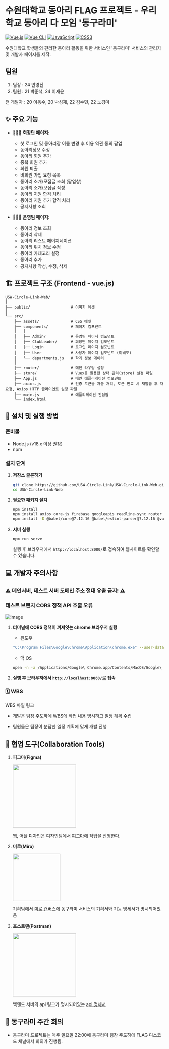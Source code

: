 # 수원대학교 동아리 FLAG 프로젝트  -  우리학교 동아리 다 모임 '동구라미'

[![Vue.js](https://img.shields.io/badge/Vue.js-3.4.21-42b883?style=for-the-badge&logo=vue.js&logoColor=white)](https://vuejs.org/)
[![Vue CLI](https://img.shields.io/badge/Vue%20CLI-5.0.8-42b883?style=for-the-badge&logo=vue.js&logoColor=white)](https://cli.vuejs.org/)
[![JavaScript](https://img.shields.io/badge/JavaScript-ES6+-F7DF1E?style=for-the-badge&logo=javascript&logoColor=white)](https://www.javascript.com/)
[![CSS3](https://img.shields.io/badge/CSS3-1572B6?style=for-the-badge&logo=css3&logoColor=white)](https://developer.mozilla.org/en-US/docs/Web/CSS)

수원대학교 학생들의 편리한 동아리 활동을 위한 서비스인 '동구라미' 서비스의 관리자 및 개발자 페이지를 제작.

## 팀원
1. 팀장 : 24 반영진
2. 팀원 : 21 박준석, 24 이재윤

전 개발자 : 20 이동수, 20 박성재, 22 김수민, 22 노경미

## ✨ 주요 기능

- 👨🏻‍💼 **회장단 페이지**:
  
    - 첫 로그인 및 동아리장 이름 변경 후 이용 약관 동의 팝업
    - 동아리정보 수정
    - 동아리 회원 추가
    - 중복 회원 추가
    - 회원 퇴출
    - 비회원 가입 요청 목록
    - 동아리 소개/모집글 조회 (팝업창)
    - 동아리 소개/모집글 작성
    - 동아리 지원 합격 처리
    - 동아리 지원 추가 합격 처리
    - 공지사항 조회

- 👨🏻‍💻 **운영팀 페이지**:
  
    - 동아리 정보 조회
    - 동아리 삭제
    - 동아리 리스트 페이지네이션
    - 동아리 위치 정보 수정
    - 동아리 카테고리 설정
    - 동아리 추가
    - 공지사항 작성, 수정, 삭제

## 🏗️ 프로젝트 구조 (Frontend - vue.js)
```
USW-Circle-Link-Web/
│
├── public/                  # 이미지 에셋
│
└── src/
    ├── assets/              # CSS 에셋
    ├── components/          # 페이지 컴포넌트
    │   │
    │   ├── Admin/           # 운영팀 페이지 컴포넌트
    │   ├── ClubLeader/      # 회장단 페이지 컴포넌트
    │   ├── Login            # 로그인 페이지 컴포넌트
    │   ├── User             # 사용자 페이지 컴포넌트 (미배포)
    │   └── departments.js   # 학과 정보 데이터
    │
    ├── router/              # 메인 라우팅 설정
    ├── store/               # Vuex를 활용한 상태 관리(store) 설정 파일
    ├── App.js               # 메인 애플리케이션 컴포넌트
    ├── axios.js             # 인증 토큰을 자동 처리, 토큰 만료 시 재발급 후 재요청, Axios HTTP 클라이언트 설정 파일
    ├── main.js              # 애플리케이션 진입점
    └── index.html

```

## 🚀 설치 및 실행 방법

### 준비물

- Node.js (v18.x 이상 권장)
- npm

### 설치 단계

1.  **저장소 클론하기**
    ```bash
    git clone https://github.com/USW-Circle-Link/USW-Circle-Link-Web.git
    cd USW-Circle-Link-Web
    ```
    
2.  **필요한 패키지 설치**
    ```bash
    npm install
    npm install axios core-js firebase googleapis readline-sync router sortablejs vue@3.2.13 vue-router@4.4.5 vuex@4.1.0 vuedraggable xlsx
    npm install -D @babel/core@7.12.16 @babel/eslint-parser@7.12.16 @vue/cli-plugin-babel@5.0.0 @vue/cli-plugin-eslint@5.0.0 @vue/cli-plugin-router@5.0.0 @vue/cli-service@5.0.0 eslint@7.32.0 eslint-plugin-vue@8.0.3
    ```

3.  **서버 실행**
    ```bash
    npm run serve
    ```
    실행 후 브라우저에서 `http://localhost:8080/`로 접속하여 웹사이트를 확인할 수 있습니다.




## 💻 개발자 주의사항

###  ⚠️ 메인서버, 테스트 서버 도메인 주소 절대 유출 금지! ⚠️

### 테스트 브랜치 CORS 정책 API 호출 오류
![image](https://github.com/user-attachments/assets/b7f9e4cf-060d-444d-afda-27845c633bbd)

1. **터미널에 CORS 정책이 꺼져잇는 chrome 브라우저 실행**
   
   - 윈도우
    ```bash
    "C:\Program Files\Google\Chrome\Application\chrome.exe" --user-data-dir="C:\chrome_dev_test" --disable-web-security
    ```

    - 맥 OS
    ```bash
    open -n -a /Applications/Google\ Chrome.app/Contents/MacOS/Google\ Chrome --args --user-data-dir="/tmp/chrome_dev_test" --disable-web-security
    ```
2. **실행 후 브라우저에서 `http://localhost:8080/`로 접속**



### 🗓️ WBS 

WBS 파일 링크

- 개발은 팀장 주도하에 [WBS](https://docs.google.com/spreadsheets/d/1tSMb79A4PfXSgETxUzMoIX7tVdOsJ6x-/edit?usp=sharing&ouid=110955271822501467624&rtpof=true&sd=true)에 작업 내용 명시하고 일정 계획 수립

- 팀원들은 팀장이 분담한 일정 계획에 맞게 개발 진행


## 👬 협업 도구(Collaboration Tools)

1. **피그마(Figma)**
 
   <img src="https://github.com/user-attachments/assets/f0846afa-a6d7-4d65-af14-c56a7e3db06d" width="200"/>

   웹, 어플 디자인은 디자인팀에서 [피그마](https://www.figma.com/design/N9HN3sbO5PejV2UmdQwv4y/-FLAG--%EB%8F%99%EA%B5%AC%EB%9D%BC%EB%AF%B8?node-id=3294-676&p=f&t=K5a79XklLQOub8wV-0)에 작업을 진행한다.

2. **미로(Miro)**
 
   <img src="https://github.com/user-attachments/assets/dc3c8464-6c6b-4ac2-ac03-9bd6d89b8461" width="150"/>

   기획팀에서 [미로 캔버스](https://miro.com/welcomeonboard/eWVkMUhrdUVUdzZ0LzVFdHpwcDhzZFo0M1huMnhDVzBmZXQzRlVHbGFzT3pBV1ZUd093YkVUbW5MeVgwS2Q5dWxjMzBEY0JDd2tqNkNuaHlFaDROM3JPV2VRVGVya2w0K1BWR21obXU0NXE1dGRwVXFOU2lGOCtSb3RTOVJhQmphWWluRVAxeXRuUUgwWDl3Mk1qRGVRPT0hdjE=?share_link_id=922831810663)에 동구라미 서비스의 기획서와 기능 명세서가 명시되어있음

3. **포스트맨(Postman)**
   
   <img src="https://github.com/user-attachments/assets/9279e414-9981-4e83-949e-51b1872ddd93" width="200"/>
   
   백앤드 서버의 api 링크가 명시되어있는 [api 명세서](https://documenter.getpostman.com/view/29405740/2sA3s6Doda#9af345e5-4f9a-41b2-a819-517093e07448)



## 🎤 동구라미 주간 회의

- 동구라미 프로젝트는 매주 일요일 22:00에 동구라미 팀장 주도하에 FLAG 디스코드 체널에서 회의가 진행됨.







